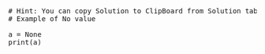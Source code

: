 <pre class="file" data-target="clipboard">
# Hint: You can copy Solution to ClipBoard from Solution tab in Step 4
# Example of No value

a = None
print(a)

</pre>
